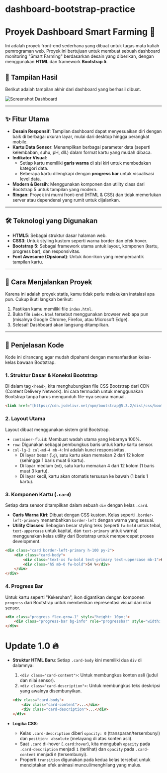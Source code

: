 # dashboard-bootstrap-practice

# Proyek Dashboard Smart Farming 🌿

Ini adalah proyek front-end sederhana yang dibuat untuk tugas mata kuliah pemrograman web. Proyek ini bertujuan untuk membuat sebuah dashboard monitoring "Smart Farming" berdasarkan desain yang diberikan, dengan menggunakan **HTML** dan framework **Bootstrap 5**.

## 📸 Tampilan Hasil

Berikut adalah tampilan akhir dari dashboard yang berhasil dibuat.

![Screenshot Dashboard](https://i.imgur.com/L08zUnc.png)

---

## ✨ Fitur Utama

-   **Desain Responsif**: Tampilan dashboard dapat menyesuaikan diri dengan baik di berbagai ukuran layar, mulai dari desktop hingga perangkat mobile.
-   **Kartu Data Sensor**: Menampilkan berbagai parameter data (seperti kelembaban, suhu, pH, dll.) dalam format kartu yang mudah dibaca.
-   **Indikator Visual**:
    -   Setiap kartu memiliki **garis warna** di sisi kiri untuk membedakan kategori data.
    -   Beberapa kartu dilengkapi dengan **progress bar** untuk visualisasi level data.
-   **Modern & Bersih**: Menggunakan komponen dan utility class dari Bootstrap 5 untuk tampilan yang modern.
-   **Ringan**: Proyek ini murni front-end (HTML & CSS) dan tidak memerlukan server atau dependensi yang rumit untuk dijalankan.

---

## 🛠️ Teknologi yang Digunakan

-   **HTML5**: Sebagai struktur dasar halaman web.
-   **CSS3**: Untuk styling kustom seperti warna border dan efek hover.
-   **Bootstrap 5**: Sebagai framework utama untuk layout, komponen (kartu, progress bar), dan responsivitas.
-   **Font Awesome (Opsional)**: Untuk ikon-ikon yang mempercantik tampilan kartu.

---

## 🚀 Cara Menjalankan Proyek

Karena ini adalah proyek statis, kamu tidak perlu melakukan instalasi apa pun. Cukup ikuti langkah berikut:

1.  Pastikan kamu memiliki file `index.html`.
2.  Buka file `index.html` tersebut menggunakan browser web apa pun (misalnya Google Chrome, Firefox, atau Microsoft Edge).
3.  Selesai! Dashboard akan langsung ditampilkan.

---

## 🧐 Penjelasan Kode

Kode ini dirancang agar mudah dipahami dengan memanfaatkan kelas-kelas bawaan Bootstrap.

### 1. **Struktur Dasar & Koneksi Bootstrap**
Di dalam tag `<head>`, kita menghubungkan file CSS Bootstrap dari CDN (Content Delivery Network). Ini cara termudah untuk menggunakan Bootstrap tanpa harus mengunduh file-nya secara manual.

```html
<link href="[https://cdn.jsdelivr.net/npm/bootstrap@5.3.2/dist/css/bootstrap.min.css](https://cdn.jsdelivr.net/npm/bootstrap@5.3.2/dist/css/bootstrap.min.css)" rel="stylesheet">
```

### 2. **Layout Utama**
Layout dibuat menggunakan sistem grid Bootstrap.
-   `container-fluid`: Membuat wadah utama yang lebarnya 100%.
-   `row`: Digunakan sebagai pembungkus baris untuk kartu-kartu sensor.
-   `col-lg-2 col-md-4 mb-4`: Ini adalah kunci responsivitas.
    -   Di layar besar (`lg`), satu kartu akan memakan 2 dari 12 kolom (sehingga 1 baris muat 6 kartu).
    -   Di layar medium (`md`), satu kartu memakan 4 dari 12 kolom (1 baris muat 3 kartu).
    -   Di layar kecil, kartu akan otomatis tersusun ke bawah (1 baris 1 kartu).

### 3. **Komponen Kartu (`.card`)**
Setiap data sensor ditampilkan dalam sebuah `div` dengan kelas `.card`.
-   **Garis Warna Kiri**: Dibuat dengan CSS kustom. Kelas seperti `.border-left-primary` menambahkan `border-left` dengan warna yang sesuai.
-   **Utility Classes**: Sebagian besar styling teks (seperti `fw-bold` untuk tebal, `text-uppercase` untuk kapital, dan `text-primary` untuk warna) menggunakan kelas utility dari Bootstrap untuk mempercepat proses development.

```html
<div class="card border-left-primary h-100 py-2">
    <div class="card-body">
        <div class="text-xs fw-bold text-primary text-uppercase mb-1">KELEMBABAN (RH%)</div>
        <div class="h5 mb-0 fw-bold">54 %</div>
    </div>
</div>
```

### 4. **Progress Bar**
Untuk kartu seperti "Kekeruhan", ikon digantikan dengan komponen `progress` dari Bootstrap untuk memberikan representasi visual dari nilai sensor.

```html
<div class="progress flex-grow-1" style="height: 10px;">
    <div class="progress-bar bg-info" role="progressbar" style="width: 18%"></div>
</div>
```

# Update 1.0 🔥
-   **Struktur HTML Baru**:
    Setiap `.card-body` kini memiliki dua `div` di dalamnya:
    1.  `<div class="card-content">`: Untuk membungkus konten asli (judul dan nilai sensor).
    2.  `<div class="card-description">`: Untuk membungkus teks deskripsi yang awalnya disembunyikan.

    ```html
    <div class="card-body">
        <div class="card-content">...</div>
        <div class="card-description">...</div>
    </div>
    ```

-   **Logika CSS**:
    -   Kelas `.card-description` diberi `opacity: 0` (transparan/tersembunyi) dan `position: absolute` (melayang di atas konten asli).
    -   Saat `.card` di-hover (`.card:hover`), kita mengubah `opacity` pada `.card-description` menjadi `1` (terlihat) dan `opacity` pada `.card-content` menjadi `0` (tersembunyi).
    -   Properti `transition` digunakan pada kedua kelas tersebut untuk menciptakan efek animasi muncul/menghilang yang mulus.

